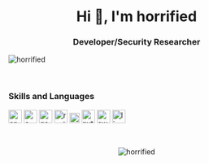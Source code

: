 <h1 align="center">Hi 👋, I'm horrified</h1>
<h3 align="center">Developer/Security Researcher</h3>

<p align="left"> <img src="https://komarev.com/ghpvc/?username=horrified" alt="horrified" /> </p>
<br>

### Skills and Languages

<p align="left"><img src="https://devicons.github.io/devicon/devicon.git/icons/android/android-original-wordmark.svg" alt="android" width="26" height="26"/> <img src="https://devicons.github.io/devicon/devicon.git/icons/c/c-original.svg" alt="c" width="26" height="26"/> <img src="https://devicons.github.io/devicon/devicon.git/icons/go/go-original.svg" alt="go" width="26" height="26"/> <img src="https://devicons.github.io/devicon/devicon.git/icons/rust/rust-plain.svg" alt="rust" width="26" height="26"/> <img src="https://devicons.github.io/devicon/devicon.git/icons/nodejs/nodejs-original-wordmark.svg" alt="nodejs" width="20" height="20"/> <img src="https://devicons.github.io/devicon/devicon.git/icons/python/python-original-wordmark.svg" alt="python" width="26" height="26"/> <img src="https://devicons.github.io/devicon/devicon.git/icons/swift/swift-original-wordmark.svg" alt="swift" width="26" height="26"/> <img src="https://devicons.github.io/devicon/devicon.git/icons/linux/linux-original.svg" alt="linux" width="26" height="26"/></p>
<br>
<p align="center"> <img src="https://github-readme-stats.vercel.app/api?username=horrified&show_icons=true&theme=radical" alt="horrified" /> </p>

